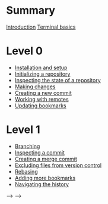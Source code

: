 # Summary

[Introduction](./introduction.md)
[Terminal basics](./terminal_basics.md)

# Level 0

- [Installation and setup](./install.md)
- [Initializing a repository](./initialize.md)
- [Inspecting the state of a repository](./log.md)
- [Making changes](./making_changes.md)
- [Creating a new commit](./commit.md)
- [Working with remotes](./remotes.md)
- [Updating bookmarks](./update_bookmark.md)

# Level 1

- [Branching](./branching.md)
- [Inspecting a commit](./inspect.md)
- [Creating a merge commit](./merge.md)
- [Excluding files from version control](./ignore.md)
- [Rebasing](./rebase.md)
- [Adding more bookmarks](./more_bookmarks.md)
- [Navigating the history](./history_navigation.md)

<!-- # Level 2 -->
<!-- problem solving -->

<!-- - [Undoing mistakes]() -->
<!-- - [Tracking remote bookmarks]() <!-- delete and clone repo to simulate new PC --> -->
<!-- - [Resolving merge conflicts]() <!-- only side note: `jj resolve` with different tools --> -->
<!-- - [Deleting commits and bookmarks]() -->
<!-- - [Restoring file contents]() -->

<!-- # Level 3 -->
<!-- history rewirting -->

<!-- - [edit & squash]() -->
<!-- - [describe]() -->
<!-- - [advanced rebase]() -->
<!-- - [restore from anywhere]() -->
<!-- - [Cascading conflicts while rebasing]() -->

<!-- # Level 4 -->
<!-- everything else a Jujutsu expert should know -->

<!-- - [absorb]() -->
<!-- - [megamerge]() -->
<!-- - [configuration (aliases (tug))]() -->
<!-- - [revsets]() -->
<!-- - [templates (extract infos for scripts)]() -->
<!-- - [VCS theory: what even is a commit]() -->

<!-- # Level 5 -->
<!-- situational topics -->

<!-- - [tags]() -->
<!-- - [submodules]() -->
<!-- - [workspaces]() -->
<!-- - [sparse]() -->
<!-- - [jj fix]() -->
<!-- - [evolog]() -->
<!-- - [jj revert]() -->
<!-- - [git bisect]() -->
